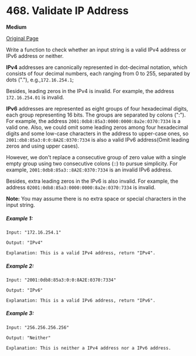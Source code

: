 # 468. Validate IP Address

**Medium**

[Original Page](https://leetcode.com/problems/validate-ip-address/)

Write a function to check whether an input string is a valid IPv4 address or IPv6 address or neither.

__IPv4__ addresses are canonically represented in dot-decimal notation, which consists of four decimal numbers, each ranging from 0 to 255, separated by dots ("."), e.g.,`172.16.254.1`;

Besides, leading zeros in the IPv4 is invalid. For example, the address `172.16.254.01` is invalid.

__IPv6__ addresses are represented as eight groups of four hexadecimal digits, each group representing 16 bits. The groups are separated by colons (":"). For example, the address `2001:0db8:85a3:0000:0000:8a2e:0370:7334` is a valid one. Also, we could omit some leading zeros among four hexadecimal digits and some low-case characters in the address to upper-case ones, so `2001:db8:85a3:0:0:8A2E:0370:7334` is also a valid IPv6 address(Omit leading zeros and using upper cases).

However, we don't replace a consecutive group of zero value with a single empty group using two consecutive colons (::) to pursue simplicity. For example, `2001:0db8:85a3::8A2E:0370:7334` is an invalid IPv6 address.

Besides, extra leading zeros in the IPv6 is also invalid. For example, the address `02001:0db8:85a3:0000:0000:8a2e:0370:7334` is invalid.

__Note:__ You may assume there is no extra space or special characters in the input string.

##### Example 1:
```
Input: "172.16.254.1"

Output: "IPv4"

Explanation: This is a valid IPv4 address, return "IPv4".
```

##### Example 2: 
```
Input: "2001:0db8:85a3:0:0:8A2E:0370:7334"

Output: "IPv6"

Explanation: This is a valid IPv6 address, return "IPv6".
```

##### Example 3:
```
Input: "256.256.256.256"

Output: "Neither"

Explanation: This is neither a IPv4 address nor a IPv6 address.
```
